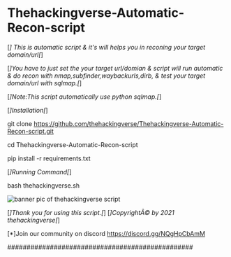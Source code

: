 # Thehackingverse-Automatic-Recon-script
[*] This is automatic script & it's will helps you in reconing your target domain/url[*]




[*]You have to just set the your target url/domian & script will run automatic & do recon with nmap,subfinder,waybackurls,dirb,
& test your target domain/url with sqlmap.[*]




[*]Note:This script automatically use python sqlmap.[*]



[*]Installation[*]


git clone https://github.com/thehackingverse/Thehackingverse-Automatic-Recon-script.git



cd Thehackingverse-Automatic-Recon-script



pip install -r requirements.txt




[*]Running Command[*]



bash thehackingverse.sh



![banner pic of thehackingverse script](https://user-images.githubusercontent.com/86924237/144408105-700a51e4-09cb-4038-a7dc-31b32a095c30.png)





[*]Thank you for using this script.[*]
[*]CopyrightÂ© by 2021 thehackingverse[*]



[*]Join our community on discord https://discord.gg/NQgHpCbAmM

################################################
